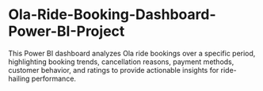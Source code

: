 # Ola-Ride-Booking-Dashboard-Power-BI-Project
This Power BI dashboard analyzes Ola ride bookings over a specific period, highlighting booking trends, cancellation reasons, payment methods, customer behavior, and ratings to provide actionable insights for ride-hailing performance.
